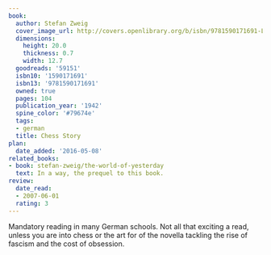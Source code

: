 ```yaml
---
book:
  author: Stefan Zweig
  cover_image_url: http://covers.openlibrary.org/b/isbn/9781590171691-L.jpg
  dimensions:
    height: 20.0
    thickness: 0.7
    width: 12.7
  goodreads: '59151'
  isbn10: '1590171691'
  isbn13: '9781590171691'
  owned: true
  pages: 104
  publication_year: '1942'
  spine_color: '#79674e'
  tags:
  - german
  title: Chess Story
plan:
  date_added: '2016-05-08'
related_books:
- book: stefan-zweig/the-world-of-yesterday
  text: In a way, the prequel to this book.
review:
  date_read:
  - 2007-06-01
  rating: 3
---
```


Mandatory reading in many German schools. Not all that exciting a read, unless you are into chess or the art for of the
novella tackling the rise of fascism and the cost of obsession.
